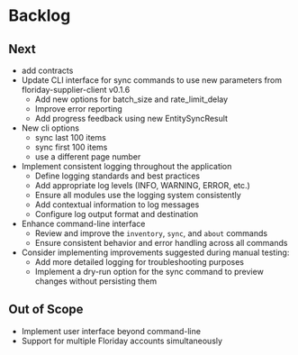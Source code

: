 # Backlog

## Next

* add contracts
* Update CLI interface for sync commands to use new parameters from floriday-supplier-client v0.1.6
  * Add new options for batch_size and rate_limit_delay
  * Improve error reporting
  * Add progress feedback using new EntitySyncResult
* New cli options
  * sync last 100 items
  * sync first 100 items
  * use a different page number
* Implement consistent logging throughout the application
  * Define logging standards and best practices
  * Add appropriate log levels (INFO, WARNING, ERROR, etc.)
  * Ensure all modules use the logging system consistently
  * Add contextual information to log messages
  * Configure log output format and destination
* Enhance command-line interface
  * Review and improve the `inventory`, `sync`, and `about` commands
  * Ensure consistent behavior and error handling across all commands
* Consider implementing improvements suggested during manual testing:
  * Add more detailed logging for troubleshooting purposes
  * Implement a dry-run option for the sync command to preview changes without persisting them

## Out of Scope

* Implement user interface beyond command-line
* Support for multiple Floriday accounts simultaneously
